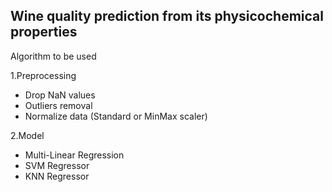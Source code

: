 ## Wine quality prediction from its physicochemical properties

Algorithm to be used

1.Preprocessing
  - Drop NaN values
  - Outliers removal
  - Normalize data (Standard or MinMax scaler)
  
2.Model
- Multi-Linear Regression
- SVM Regressor
- KNN Regressor

